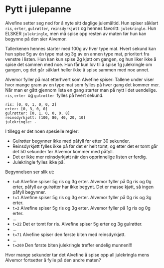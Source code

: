 # Pytt i julepanne

Alvefine setter seg ned for å nyte sitt daglige julemåltid. Hun spiser såklart `ris`, `erter`, `gulrøtter`, `reinsdyrkjøtt` og hennes favoritt: `julekringle`. Hun ELSKER `julekringle`, men må spise opp resten av maten før hun kan begynne på den sier Alvemor.

Tallerkenen hennes starter med 100g av hver type mat. Hvert sekund kan hun spise 5g av én type mat og 3g av en annen type mat, prioritert fra venstre i listen. Hun kan kun spise 2g kjøtt om gangen, og hun liker ikke å spise det sammen med noe. Hun får kun lov til å spise 1g julekringle om gangen, og det går såklart heller ikke å spise sammen med noe annet.

Alvemor fyller på mat etterhvert som Alvefine spiser: Tallene under viser hvor mange gram av en type mat som fylles på hver gang det kommer mer. Når man er gått gjennom lista en gang starter man på nytt i det uendelige. `ris`, `erter `og `gulrøtter `fylles på hvert sekund.

```
ris: [0, 0, 1, 0, 0, 2]
erter: [0, 3, 0, 0]
gulrøtter: [0, 1, 0, 0, 0, 8]
reinsdyrkjøtt: [100, 80, 40, 20, 10]
julekringle: -
```

I tillegg er det noen spesielle regler:

- Gulrøtter begynner ikke med påfyll før etter 30 sekunder.
- Reinsdyrkjøtt fylles ikke på før det er helt tomt, og etter det er tomt går det 50 sekunder før Alvemor kommer med påfyll.
- Det er ikke mer reinsdyrkjøtt når den opprinnelige listen er ferdig.
- Julekringle fylles ikke på.

Begynnelsen ser slik ut:

- `t=0` Alvefine spiser 5g ris og 3g erter. Alvemor fyller på 0g ris og 0g erter, påfyll av gulrøtter har ikke begynt. Det er masse kjøtt, så ingen påfyll begynner.
- `t=1` Alvefine spiser 5g ris og 3g erter. Alvemor fyller på 0g ris og 3g erter.
- `t=2` Alvefine spiser 5g ris og 3g erter. Alvemor fyller på 1g ris og 0g erter.
- ...
- `t=22` Det er tomt for ris. Alvefine spiser 5g erter og 3g gulrøtter.
- ...
- `t=71` Alvefine spiser den første biten med reinsdyrkjøtt.
- ...
- `t=269` Den første biten julekringle treffer endelig munnen!!!

Hvor mange sekunder tar det Alvefine å spise opp all julekringla mens Alvemor fortsetter å fylle på den andre maten?
